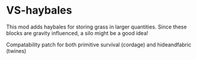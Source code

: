 # VS-haybales
This mod adds haybales for storing grass in larger quantities. Since these blocks are gravity influenced, a silo might be a good idea!

Compatability patch for both primitive survival (cordage) and hideandfabric (twines)
